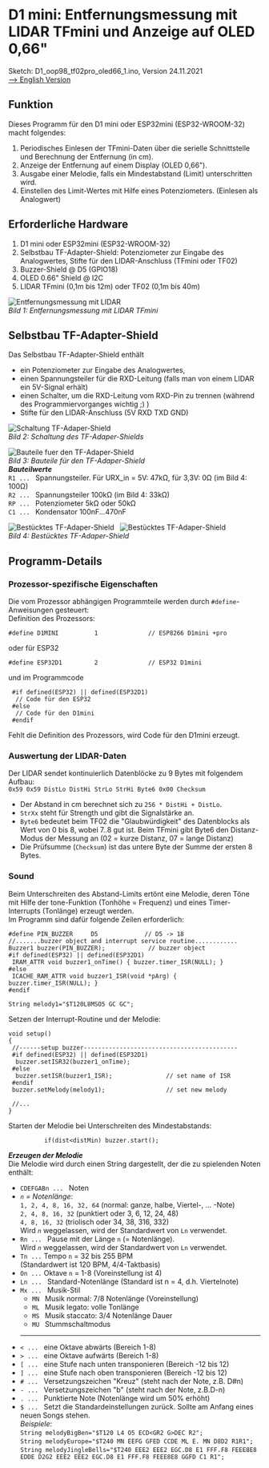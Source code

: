 # D1 mini: Entfernungsmessung mit LIDAR TFmini und Anzeige auf OLED 0,66"
Sketch: D1_oop98_tf02pro_oled66_1.ino, Version 24.11.2021   
[--> English Version](./README.md "English Version")   

## Funktion
Dieses Programm f&uuml;r den D1 mini oder ESP32mini (ESP32-WROOM-32) macht folgendes:   
1. Periodisches Einlesen der TFmini-Daten &uuml;ber die serielle Schnittstelle und Berechnung der Entfernung (in cm).   
2. Anzeige der Entfernung auf einem Display (OLED 0,66").   
3. Ausgabe einer Melodie, falls ein Mindestabstand (Limit) unterschritten wird.   
4. Einstellen des Limit-Wertes mit Hilfe eines Potenziometers. (Einlesen als Analogwert)   

## Erforderliche Hardware
1. D1 mini oder ESP32mini (ESP32-WROOM-32)   
2. Selbstbau TF-Adapter-Shield: Potenziometer zur Eingabe des Analogwertes, Stifte f&uuml;r den LIDAR-Anschluss (TFmini oder TF02)   
3. Buzzer-Shield @ D5 (GPIO18)   
4. OLED 0.66" Shield @ I2C   
5. LIDAR TFmini (0,1m bis 12m) oder TF02 (0,1m bis 40m)   

![Entfernungsmessung mit LIDAR](./images/D1_oop98_TFmini2.png "Entfernungsmessung mit LIDAR")   
_Bild 1: Entfernungsmessung mit LIDAR TFmini_   

## Selbstbau TF-Adapter-Shield
Das Selbstbau TF-Adapter-Shield enth&auml;lt   
* ein Potenziometer zur Eingabe des Analogwertes,   
* einen Spannungsteiler f&uuml;r die RXD-Leitung (falls man von einem LIDAR ein 5V-Signal erh&auml;lt)   
* einen Schalter, um die RXD-Leitung vom RXD-Pin zu trennen (w&auml;hrend des Programmiervorganges wichtig ;) )
* Stifte f&uuml;r den LIDAR-Anschluss (5V RXD TXD GND)   

![Schaltung TF-Adaper-Shield](./images/TFAdapterSchematic1.png "Schaltung TF-Adaper-Shield")   
_Bild 2: Schaltung des TF-Adaper-Shields_   

![Bauteile fuer den TF-Adaper-Shield](./images/TF02Adapter1.png "Bauteile f&uuml;r den TF-Adaper-Shield")   
_Bild 3: Bauteile f&uuml;r den TF-Adaper-Shield_   
__*Bauteilwerte*__   
`R1 ... ` Spannungsteiler. F&uuml;r URX_in = 5V: 47k&#x2126;, f&uuml;r 3,3V: 0&#x2126; (im Bild 4: 100&#x2126;)   
`R2 ... ` Spannungsteiler 100k&#x2126; (im Bild 4: 33k&#x2126;)   
`RP ... ` Potenziometer 5k&#x2126; oder 50k&#x2126;   
`C1 ... ` Kondensator 100nF...470nF   

![Best&uuml;cktes TF-Adaper-Shield](./images/TF02Adapter2.png "Best&uuml;cktes TF-Adaper-Shield") &nbsp; 
![Best&uuml;cktes TF-Adaper-Shield](./images/TFAdapterComponent1.png "Best&uuml;cktes TF-Adaper-Shield")   
_Bild 4: Best&uuml;cktes TF-Adaper-Shield_   

## Programm-Details
### Prozessor-spezifische Eigenschaften
Die vom Prozessor abh&auml;ngigen Programmteile werden durch `#define`-Anweisungen gesteuert:   
Definition des Prozessors:   
```   
#define D1MINI          1              // ESP8266 D1mini +pro
```   
oder f&uuml;r ESP32  
```   
#define ESP32D1         2              // ESP32 D1mini
```   
und im Programmcode   
```   
 #if defined(ESP32) || defined(ESP32D1)
  // Code für den ESP32
 #else
  // Code für den D1mini
 #endif
```   
Fehlt die Definition des Prozessors, wird Code f&uuml;r den D1mini erzeugt.   

### Auswertung der LIDAR-Daten
Der LIDAR sendet kontinuierlich Datenbl&ouml;cke zu 9 Bytes mit folgendem Aufbau:   
`0x59 0x59 DistLo DistHi StrLo StrHi Byte6 0x00 Checksum`   

* Der Abstand in cm berechnet sich zu `256 * DistHi + DistLo`.   
* `StrXx` steht f&uuml;r Strength und gibt die Signalst&auml;rke an.   
* `Byte6` bedeutet beim TF02 die "Glaubw&uuml;rdigkeit" des Datenblocks als Wert von 0 bis 8, wobei 7..8 gut ist. Beim TFmini gibt Byte6 den Distanz-Modus der Messung an (02 = kurze Distanz, 07 = lange Distanz)   
* Die Pr&uuml;fsumme (`Checksum`) ist das untere Byte der Summe der ersten 8 Bytes.   

### Sound
Beim Unterschreiten des Abstand-Limits ert&ouml;nt eine Melodie, deren T&ouml;ne mit Hilfe der tone-Funktion (Tonh&ouml;he = Frequenz) und eines Timer-Interrupts (Tonl&auml;nge) erzeugt werden.   
Im Programm sind daf&uuml;r folgende Zeilen erforderlich:   
```   
#define PIN_BUZZER     D5             // D5 -> 18
//.......buzzer object and interrupt service routine............
Buzzer1 buzzer(PIN_BUZZER);            // buzzer object
#if defined(ESP32) || defined(ESP32D1)
 IRAM_ATTR void buzzer1_onTime() { buzzer.timer_ISR(NULL); }
#else
 ICACHE_RAM_ATTR void buzzer1_ISR(void *pArg) { buzzer.timer_ISR(NULL); }
#endif

String melody1="$T120L8MSO5 GC GC";
```   
Setzen der Interrupt-Routine und der Melodie:   
```   
void setup()
{
 //------setup buzzer-------------------------------------------
 #if defined(ESP32) || defined(ESP32D1)
  buzzer.setISR32(buzzer1_onTime);
 #else
  buzzer.setISR(buzzer1_ISR);               // set name of ISR
 #endif
 buzzer.setMelody(melody1);                 // set new melody

 //...
}
```   
Starten der Melodie bei Unterschreiten des Mindestabstands:   
```   
          if(dist<distMin) buzzer.start();
```   

__*Erzeugen der Melodie*__   
Die Melodie wird durch einen String dargestellt, der die zu spielenden Noten enth&auml;lt:   
* `CDEFGABn ... ` Noten   
* _`n` = Notenl&auml;nge_:   
`1, 2, 4, 8, 16, 32, 64` (normal: ganze, halbe, Viertel-, ... -Note)   
`2, 4, 8, 16, 32` (punktiert oder 3, 6, 12, 24, 48)   
`4, 8, 16, 32` (triolisch oder 34, 38, 316, 332)   
Wird _`n`_ weggelassen, wird der Standardwert von `Ln` verwendet.   
* `Rn ... ` Pause mit der L&auml;nge `n` (= Notenl&auml;nge).   
Wird _`n`_ weggelassen, wird der Standardwert von `Ln` verwendet.   
* `Tn ...` Tempo `n` = 32 bis 255 BPM   
(Standardwert ist 120 BPM, 4/4-Taktbasis)   
* `On ...` Oktave `n` = 1-8 (Voreinstellung ist 4)   
* `Ln ... ` Standard-Notenl&auml;nge (Standard ist n = 4, d.h. Viertelnote)   
* `Mx ... ` Musik-Stil   
   * `MN ` Musik normal: 7/8 Notenl&auml;nge (Voreinstellung)   
   * `ML ` Musik legato: volle Tonl&auml;nge   
   * `MS ` Musik staccato: 3/4 Notenl&auml;nge Dauer   
   * `MU ` Stummschaltmodus   
   ---   
* `< ... ` eine Oktave abw&auml;rts (Bereich 1-8)   
* `> ... ` eine Oktave aufw&auml;rts (Bereich 1-8)   
* `[ ... ` eine Stufe nach unten transponieren (Bereich -12 bis 12)   
* `] ... ` eine Stufe nach oben transponieren (Bereich -12 bis 12)   
* `# ... ` Versetzungszeichen "Kreuz" (steht nach der Note, z.B. D#n)   
* `- ... ` Versetzungszeichen "b" (steht nach der Note, z.B.D-n)   
* `. ... ` Punktierte Note (Notenl&auml;nge wird um 50% erh&ouml;ht)   
* `$ ... ` Setzt die Standardeinstellungen zur&uuml;ck. Sollte am Anfang eines neuen Songs stehen.   
_Beispiele_:   
`String melodyBigBen="$T120 L4 O5 ECD<GR2 G>DEC R2";`   
`String melodyEurope="$T240 MN EEFG GFED CCDE ML E. MN D8D2 R1R1";`   
`String melodyJingleBells="$T240 EEE2 EEE2 EGC.D8 E1 FFF.F8 FEEE8E8 EDDE D2G2 EEE2 EEE2 EGC.D8 E1 FFF.F8 FEEE8E8 GGFD C1 R1";`   

